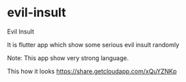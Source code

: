 # evil-insult
Evil Insult

It is flutter app which show some serious evil insult randomly

Note: This app show very strong language.

This how it looks https://share.getcloudapp.com/xQuYZNKp

